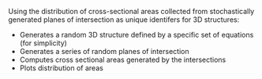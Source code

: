 Using the distribution of cross-sectional areas collected from stochastically generated planes of intersection as unique identifers for 3D structures:

- Generates a random 3D structure defined by a specific set of equations (for simplicity)
- Generates a series of random planes of intersection
- Computes cross sectional areas generated by the intersections
- Plots distribution of areas

